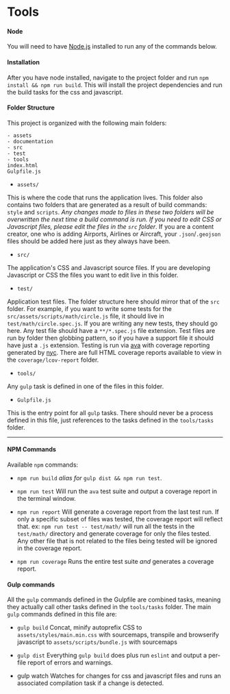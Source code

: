 # Tools

#### Node
You will need to have [Node.js](https://nodejs.org/) installed to run any of the commands below.

#### Installation

After you have node installed, navigate to the project folder and run `npm install && npm run build`.  This will install the project dependencies and run the build tasks for the css and javascript.

#### Folder Structure
This project is organized with the following main folders:
```
- assets
- documentation
- src
- test
- tools
index.html
Gulpfile.js
```

* `assets/`

This is where the code that runs the application lives. This folder also contains two folders that are generated as a result of build commands: `style` and `scripts`.  _Any changes made to files in these two folders will be overwritten the next time a build command is run.  If you need to edit CSS or Javascript files, please edit the files in the `src` folder_.  If you are a content creator, one who is adding Airports, Airlines or Aircraft, your `.json`/`.geojson` files should be added here just as they always have been.

* `src/`

The application's CSS and Javascript source files.  If you are developing Javascript or CSS the files you want to edit live in this folder.

* `test/`

Application test files.  The folder structure here should mirror that of the `src` folder.  For example, if you want to write some tests for the `src/assets/scripts/math/circle.js` file, it should live in `test/math/circle.spec.js`.  If you are writing any new tests, they should go here.  Any test file should have a `**/*.spec.js` file extension.  Test files are run by folder then globbing pattern, so if you have a support file it should have just a `.js` extension.  Testing is run via [ava](https://github.com/avajs/ava) with coverage reporting generated by [nyc](https://github.com/istanbuljs/nyc).  There are full HTML coverage reports available to view in the `coverage/lcov-report` folder.  

* `tools/`

Any `gulp` task is defined in one of the files in this folder.

* `Gulpfile.js`

This is the entry point for all `gulp` tasks.  There should never be a process defined in this file, just references to the tasks defined in the `tools/tasks` folder.

---

#### NPM Commands
Available `npm` commands:

* `npm run build` _alias for_ `gulp dist && npm run test`.

* `npm run test` Will run the `ava` test suite and output a coverage report in the terminal window.

* `npm run report` Will generate a coverage report from the last test run.  If only a specific subset of files was tested, the coverage report will reflect that.  ex: `npm run test -- test/math/` will run all the tests in the `test/math/` directory and generate coverage for only the files tested.  Any other file that is not related to the files being tested will be ignored in the coverage report.

* `npm run coverage` Runs the entire test suite _and_ generates a coverage report.

#### Gulp commands
All the `gulp` commands defined in the Gulpfile are combined tasks, meaning they actually call other tasks defined in the `tools/tasks` folder.  The main `gulp` commands defined in this file are:

* `gulp build` Concat, minify autoprefix CSS to `assets/styles/main.min.css` with sourcemaps, transpile and browserify javascript to `assets/scripts/bundle.js` with sourcemaps


* `gulp dist` Everything `gulp build` does plus run `eslint` and output a per-file report of errors and warnings.

* gulp watch Watches for changes for css and javascript files and runs an associated compilation task if a change is detected.
